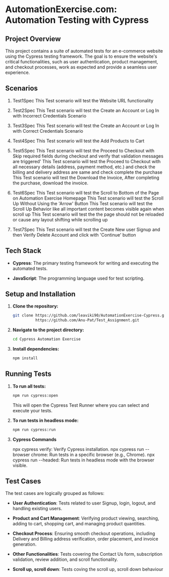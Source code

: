 AutomationExercise.com: Automation Testing with Cypress
==========================================

Project Overview
----------------

This project contains a suite of automated tests for an e-commerce website using the Cypress testing framework. The goal is to ensure the website's critical functionalities, such as user authentication, product management, and checkout processes, work as expected and provide a seamless user experience.

Scenarios
--------
1. Test1Spec
This Test scenario will test the Website URL functionality 

2. Test2Spec
This Test scenario will test the Create an Account or Log In with Incorrect Credentials Scenario

3. Test3Spec
This Test scenario will test the Create an Account or Log In with Correct Credentials Scenario

4. Test4Spec
This Test scenario will test the Add Products to Cart

5. Test5Spec
This Test scenario will test the Proceed to Checkout with Skip required fields during checkout and verify that validation messages are triggered'
This Test scenario will test the Proceed to Checkout with all necessary details (address, payment method, etc.) and check the
billing and delivery address are same and check complete the purchase
This Test scenario will test the Download the Invoice, After completing the purchase, download the invoice. 


6. Test6Spec
This Test scenario will test the Scroll to Bottom of the Page on Automation Exercise Homepage
This Test scenario will test the Scroll Up Without Using the 'Arrow' Button
This Test scenario will test the Scroll Up Behavior like all important content becomes visible again when scroll up
This Test scenario will test the the page should not be reloaded or cause any layout shifting while scrolling up

7. Test7Spec
This Test scenario will test the Create New user Signup and then Verify Delete Account and click with 'Continue' button



        

Tech Stack
----------

*   **Cypress**: The primary testing framework for writing and executing the automated tests.
    
*   **JavaScript**: The programming language used for test scripting.
    

## Setup and Installation

1. **Clone the repository:**

    ```bash
    git clone https://github.com/leaviki90/AutomationExercise-Cypress.git
              https://github.com/Anu-Pat/Test_Assignment.git
    ```

2. **Navigate to the project directory:**

    ```bash
    cd Cypress Automation Exercise
    ```

3. **Install dependencies:**

    ```bash
    npm install
    ```

## Running Tests

1. **To run all tests:**

    ```bash
    npm run cypress:open
    ```

    This will open the Cypress Test Runner where you can select and execute your tests.

2. **To run tests in headless mode:**

    ```bash
    npm run cypress:run
    ```

3. **Cypress Commands**

    npx cypress verify: Verify Cypress installation.
    npx cypress run --browser chrome: Run tests in a specific browser (e.g., Chrome).
    npx cypress run --headed: Run tests in headless mode with the browser visible.

    

Test Cases
----------

The test cases are logically grouped as follows:

*   **User Authentication**: Tests related to user Signup, login, logout, and handling existing users.
    
*   **Product and Cart Management**: Verifying product viewing, searching, adding to cart, shopping cart, and managing product quantities.
    
*   **Checkout Process**: Ensuring smooth checkout operations, including Delivery and Billing address verification, order placement, and invoice generation.
    
*   **Other Functionalities**: Tests covering the Contact Us form, subscription validation, review addition, and scroll functionality.

* **Scroll up, scroll down**: Tests coving the scroll up, scroll down behaviour
    


